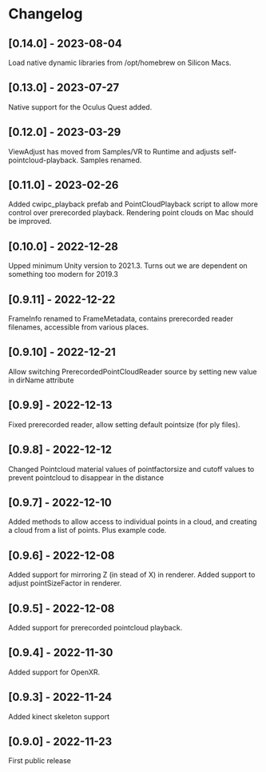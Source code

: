 # Changelog

## [0.14.0] - 2023-08-04

Load native dynamic libraries from /opt/homebrew on Silicon Macs.

## [0.13.0] - 2023-07-27

Native support for the Oculus Quest added.


## [0.12.0] - 2023-03-29

ViewAdjust has moved from Samples/VR to Runtime and adjusts self-pointcloud-playback.
Samples renamed.

## [0.11.0] - 2023-02-26

Added cwipc\_playback prefab and PointCloudPlayback script to allow more control over prerecorded playback.
Rendering point clouds on Mac should be improved.

## [0.10.0] - 2022-12-28

Upped minimum Unity version to 2021.3. Turns out we are dependent on something too modern for 2019.3

## [0.9.11] - 2022-12-22

FrameInfo renamed to FrameMetadata, contains prerecorded reader filenames, accessible from various places.

## [0.9.10] - 2022-12-21

Allow switching PrerecordedPointCloudReader source by setting new value in dirName attribute

## [0.9.9] - 2022-12-13

Fixed prerecorded reader, allow setting default pointsize (for ply files).

## [0.9.8] - 2022-12-12

Changed Pointcloud material values of pointfactorsize and cutoff values to prevent pointcloud to disappear in the distance

## [0.9.7] - 2022-12-10

Added methods to allow access to individual points in a cloud, and creating a cloud from a list of points. Plus example code.

## [0.9.6] - 2022-12-08

Added support for mirroring Z (in stead of X) in renderer.
Added support to adjust pointSizeFactor in renderer.

## [0.9.5] - 2022-12-08

Added support for prerecorded pointcloud playback.

## [0.9.4] - 2022-11-30

Added support for OpenXR.

## [0.9.3] - 2022-11-24

Added kinect skeleton support

## [0.9.0] - 2022-11-23

First public release